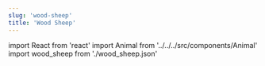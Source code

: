 ```yaml
---
slug: 'wood-sheep'
title: 'Wood Sheep'
---
```


import React from 'react'
import Animal from '../../../src/components/Animal'
import wood_sheep from './wood_sheep.json'

<Animal data={wood_sheep} />
